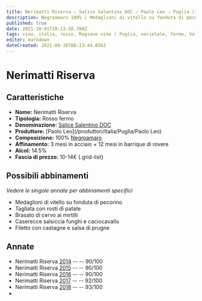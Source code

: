 ```yaml
---
title: Nerimatti Riserva – Salice Salentino DOC – Paolo Leo – Puglia (IT) – 10-14€ – 4★-5★
description: Negroamaro 100% | Medaglioni di vitello su fonduta di pecorino – Tagliata con rosti di patate – Brasato di cervo ai mirtilli – Caserecce salsiccia funghi e caciocavallo – Filetto con castagne e salsa di prugne
published: true
date: 2021-10-01T20:13:58.700Z
tags: vino, italia, rosso, Regione vino | Puglia, varietale, fermo, Valutazioni | 5 stelle, negroamaro, Prezzi | 10-14€, medaglioni di vitello su fonduta di pecorino, tagliata con rosti di patate, brasato di cervo ai mirtilli, filetto con castagne e salsa di prugne
editor: markdown
dateCreated: 2021-09-30T08:13:44.856Z
---
```


# Nerimatti Riserva

## Caratteristiche
- **Nome:** Nerimatti Riserva
- **Tipologia:** Rosso fermo
- **Denominazione:** [Salice Salentino DOC](/denominazioni/Italia/Puglia/DOC/Salice-Salentino)
- **Produttore:** [Paolo Leo](/produttori/Italia/Puglia/Paolo Leo) 
- **Composizione:** 100% [Negroamaro](/vitigni/Italia/bacca-nera/negroamaro)
- **Affinamento:** 3 mesi in acciaio + 12 mesi in barrique di rovere
- **Alcol:** 14.5%
- **Fascia di prezzo:** 10-14€
{.grid-list}



## Possibili abbinamenti
*Vedere le singole annate per abbinamenti specifici*

- Medaglioni di vitello su fonduta di pecorino
- Tagliata con rosti di patate
- Brasato di cervo ai mirtilli
- Caserecce salsiccia funghi e caciocavallo
- Filetto con castagne e salsa di prugne

## Annate
- Nerimatti Riserva [2014](vini/Italia/Puglia/Paolo-Leo/Nerimatti-Riserva/2014) -- <span class="star-4"></span> -- 90/100
- Nerimatti Riserva [2015](vini/Italia/Puglia/Paolo-Leo/Nerimatti-Riserva/2015) -- <span class="star-4"></span> -- 90/100
- Nerimatti Riserva [2016](vini/Italia/Puglia/Paolo-Leo/Nerimatti-Riserva/2016) -- <span class="star-4"></span> -- 90/100
- Nerimatti Riserva [2017](vini/Italia/Puglia/Paolo-Leo/Nerimatti-Riserva/2017) -- <span class="star-5"></span> -- 92/100
- Nerimatti Riserva [2018](vini/Italia/Puglia/Paolo-Leo/Nerimatti-Riserva/2018) -- <span class="star-5"></span> -- 93/100
- 
